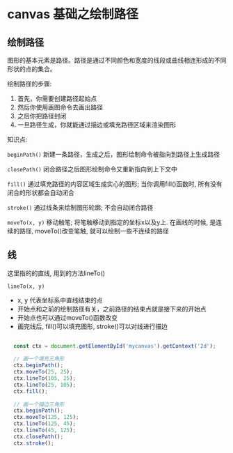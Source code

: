# canvas 基础之绘制路径

## 绘制路径
图形的基本元素是路径。路径是通过不同颜色和宽度的线段或曲线相连形成的不同形状的点的集合。

绘制路径的步骤:
1. 首先，你需要创建路径起始点
2. 然后你使用画图命令去画出路径
3. 之后你把路径封闭
4. 一旦路径生成，你就能通过描边或填充路径区域来渲染图形

知识点: 

`beginPath()` 新建一条路径，生成之后，图形绘制命令被指向到路径上生成路径

`closePath()` 闭合路径之后图形绘制命令又重新指向到上下文中

`fill()` 通过填充路径的内容区域生成实心的图形; 当你调用fill()函数时, 所有没有闭合的形状都会自动闭合

`stroke()` 通过线条来绘制图形轮廓; 不会自动闭合路径

`moveTo(x, y)` 移动触笔; 将笔触移动到指定的坐标x以及y上. 在画线的时候, 是连续的路径, moveTo()改变笔触, 就可以绘制一些不连续的路径


## 线
这里指的的直线, 用到的方法lineTo()

`lineTo(x, y)` 

* x, y 代表坐标系中直线结束的点
* 开始点和之前的绘制路径有关，之前路径的结束点就是接下来的开始点
* 开始点也可以通过moveTo()函数改变
* 画完线后, fill()可以填充图形, stroke()可以对线进行描边


```js
   
  const ctx = document.getElementById('mycanvas').getContext('2d');
       
  // 画一个填充三角形
  ctx.beginPath();
  ctx.moveTo(25, 25);
  ctx.lineTo(105, 25);
  ctx.lineTo(25, 105);
  ctx.fill();
         
  // 画一个描边三角形
  ctx.beginPath();
  ctx.moveTo(125, 125);
  ctx.lineTo(125, 45);
  ctx.lineTo(45, 125);
  ctx.closePath();
  ctx.stroke();
   
```
